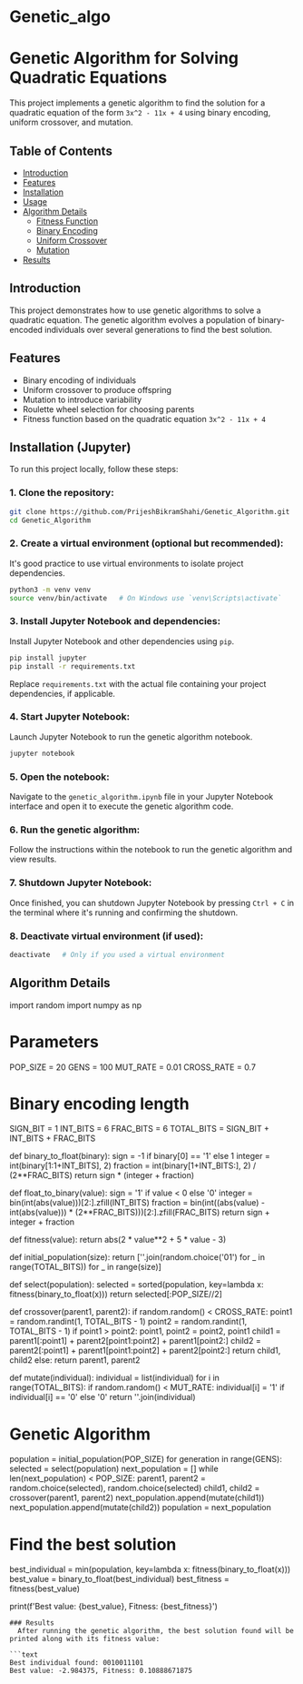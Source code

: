 # Genetic_algo
# Genetic Algorithm for Solving Quadratic Equations

This project implements a genetic algorithm to find the solution for a quadratic equation of the form `3x^2 - 11x + 4` using binary encoding, uniform crossover, and mutation.

## Table of Contents
- [Introduction](#introduction)
- [Features](#features)
- [Installation](#installation)
- [Usage](#usage)
- [Algorithm Details](#algorithm-details)
  - [Fitness Function](#fitness-function)
  - [Binary Encoding](#binary-encoding)
  - [Uniform Crossover](#uniform-crossover)
  - [Mutation](#mutation)
- [Results](#results)

## Introduction

This project demonstrates how to use genetic algorithms to solve a quadratic equation. The genetic algorithm evolves a population of binary-encoded individuals over several generations to find the best solution.

## Features

- Binary encoding of individuals
- Uniform crossover to produce offspring
- Mutation to introduce variability
- Roulette wheel selection for choosing parents
- Fitness function based on the quadratic equation `3x^2 - 11x + 4`

## Installation (Jupyter)

To run this project locally, follow these steps:

### 1. Clone the repository:

   ```bash
   git clone https://github.com/PrijeshBikramShahi/Genetic_Algorithm.git
   cd Genetic_Algorithm
   ```

### 2. Create a virtual environment (optional but recommended):

   It's good practice to use virtual environments to isolate project dependencies.

   ```bash
   python3 -m venv venv
   source venv/bin/activate   # On Windows use `venv\Scripts\activate`
   ```

### 3. Install Jupyter Notebook and dependencies:

   Install Jupyter Notebook and other dependencies using `pip`.

   ```bash
   pip install jupyter
   pip install -r requirements.txt
   ```

   Replace `requirements.txt` with the actual file containing your project dependencies, if applicable.

### 4. Start Jupyter Notebook:

   Launch Jupyter Notebook to run the genetic algorithm notebook.

   ```bash
   jupyter notebook
   ```

### 5. Open the notebook:

   Navigate to the `genetic_algorithm.ipynb` file in your Jupyter Notebook interface and open it to execute the genetic algorithm code.

### 6. Run the genetic algorithm:

   Follow the instructions within the notebook to run the genetic algorithm and view results.

### 7. Shutdown Jupyter Notebook:

   Once finished, you can shutdown Jupyter Notebook by pressing `Ctrl + C` in the terminal where it's running and confirming the shutdown.

### 8. Deactivate virtual environment (if used):

   ```bash
   deactivate   # Only if you used a virtual environment
   ```
## Algorithm Details
import random
import numpy as np

# Parameters
POP_SIZE = 20
GENS = 100
MUT_RATE = 0.01
CROSS_RATE = 0.7

# Binary encoding length
SIGN_BIT = 1
INT_BITS = 6
FRAC_BITS = 6
TOTAL_BITS = SIGN_BIT + INT_BITS + FRAC_BITS

def binary_to_float(binary):
    sign = -1 if binary[0] == '1' else 1
    integer = int(binary[1:1+INT_BITS], 2)
    fraction = int(binary[1+INT_BITS:], 2) / (2**FRAC_BITS)
    return sign * (integer + fraction)

def float_to_binary(value):
    sign = '1' if value < 0 else '0'
    integer = bin(int(abs(value)))[2:].zfill(INT_BITS)
    fraction = bin(int((abs(value) - int(abs(value))) * (2**FRAC_BITS)))[2:].zfill(FRAC_BITS)
    return sign + integer + fraction

def fitness(value):
    return abs(2 * value**2 + 5 * value - 3)

def initial_population(size):
    return [''.join(random.choice('01') for _ in range(TOTAL_BITS)) for _ in range(size)]

def select(population):
    selected = sorted(population, key=lambda x: fitness(binary_to_float(x)))
    return selected[:POP_SIZE//2]

def crossover(parent1, parent2):
    if random.random() < CROSS_RATE:
        point1 = random.randint(1, TOTAL_BITS - 1)
        point2 = random.randint(1, TOTAL_BITS - 1)
        if point1 > point2:
            point1, point2 = point2, point1
        child1 = parent1[:point1] + parent2[point1:point2] + parent1[point2:]
        child2 = parent2[:point1] + parent1[point1:point2] + parent2[point2:]
        return child1, child2
    else:
        return parent1, parent2

def mutate(individual):
    individual = list(individual)
    for i in range(TOTAL_BITS):
        if random.random() < MUT_RATE:
            individual[i] = '1' if individual[i] == '0' else '0'
    return ''.join(individual)

# Genetic Algorithm
population = initial_population(POP_SIZE)
for generation in range(GENS):
    selected = select(population)
    next_population = []
    while len(next_population) < POP_SIZE:
        parent1, parent2 = random.choice(selected), random.choice(selected)
        child1, child2 = crossover(parent1, parent2)
        next_population.append(mutate(child1))
        next_population.append(mutate(child2))
    population = next_population

# Find the best solution
best_individual = min(population, key=lambda x: fitness(binary_to_float(x)))
best_value = binary_to_float(best_individual)
best_fitness = fitness(best_value)

print(f'Best value: {best_value}, Fitness: {best_fitness}')

```
### Results
  After running the genetic algorithm, the best solution found will be printed along with its fitness value:
  
```text
Best individual found: 0010011101
Best value: -2.984375, Fitness: 0.10888671875
```


